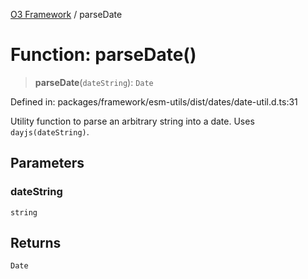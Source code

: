 [O3 Framework](../API.md) / parseDate

# Function: parseDate()

> **parseDate**(`dateString`): `Date`

Defined in: packages/framework/esm-utils/dist/dates/date-util.d.ts:31

Utility function to parse an arbitrary string into a date.
Uses `dayjs(dateString)`.

## Parameters

### dateString

`string`

## Returns

`Date`
